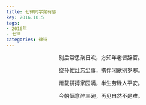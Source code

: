 ```yaml
---
title: 七律同学聚有感
key: 2016.10.5
tags: 
- 2016年 
- 七律
categories: 律诗
---
```


<p align="center">别后常思聚日欢，方知年老皆辞官。
</p>
<p align="center">绕孙忙灶忘尘事，携伴闲歌别岁寒。
</p>
<p align="center">卅载拼搏家园满，半生劳碌人平安。
</p>
<p align="center">今朝惬意醉三碗，再见自然不是难。
</p>
